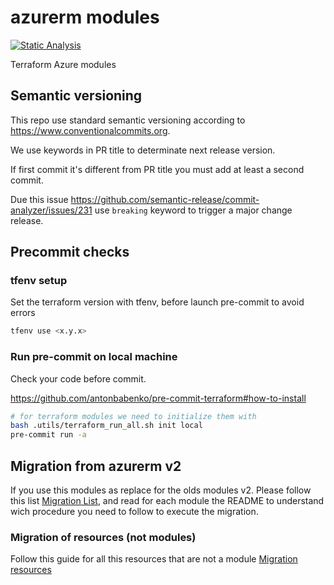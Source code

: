 # azurerm modules

[![Static Analysis](https://github.com/pagopa/azurerm/actions/workflows/static_analysis.yml/badge.svg?branch=main&event=push)](https://github.com/pagopa/azurerm/actions/workflows/static_analysis.yml)

Terraform Azure modules

## Semantic versioning

This repo use standard semantic versioning according to <https://www.conventionalcommits.org>.

We use keywords in PR title to determinate next release version.

If first commit it's different from PR title you must add at least a second commit.

Due this issue <https://github.com/semantic-release/commit-analyzer/issues/231> use `breaking` keyword to trigger a major change release.

## Precommit checks

### tfenv setup

Set the terraform version with tfenv, before launch pre-commit to avoid errors

```bash
tfenv use <x.y.x>
```

### Run pre-commit on local machine

Check your code before commit.

<https://github.com/antonbabenko/pre-commit-terraform#how-to-install>

```sh
# for terraform modules we need to initialize them with
bash .utils/terraform_run_all.sh init local
pre-commit run -a
```

## Migration from azurerm v2

If you use this modules as replace for the olds modules v2.
Please follow this list [Migration List](docs/MIGRATION_FROM_V2.md), and read for each module the README to understand wich procedure you need to follow to execute the migration.

### Migration of resources (not modules)

Follow this guide for all this resources that are not a module [Migration resources](docs/MIGRATION_GUIDE_GENERIC_RESOURCES.md)
